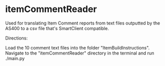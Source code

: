 # itemCommentReader

Used for translating Item Comment reports from text files outputted by the AS400 to a csv file that's SmartClient compatible.

Directions:

Load the 10 comment text files into the folder "ItemBuildInstructions".  Navigate to the "itemCommentReader" directory in the terminal and run ./main.py